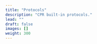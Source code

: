 ```yaml
---
title: "Protocols"
description: "CPR built-in protocols."
lead: ""
draft: false
images: []
weight: 300
---
```

